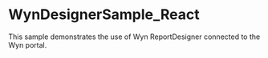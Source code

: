 # WynDesignerSample_React
This sample demonstrates the use of Wyn ReportDesigner connected to the Wyn portal.

